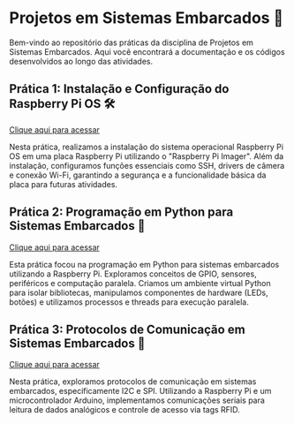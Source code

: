 # Projetos em Sistemas Embarcados 🤖
Bem-vindo ao repositório das práticas da disciplina de Projetos em Sistemas Embarcados. Aqui você encontrará a documentação e os códigos desenvolvidos ao longo das atividades.

## Prática 1: Instalação e Configuração do Raspberry Pi OS 🛠️
[Clique aqui para acessar](./Pratica_1/)

Nesta prática, realizamos a instalação do sistema operacional Raspberry Pi OS em uma placa Raspberry Pi utilizando o "Raspberry Pi Imager". Além da instalação, configuramos funções essenciais como SSH, drivers de câmera e conexão Wi-Fi, garantindo a segurança e a funcionalidade básica da placa para futuras atividades.

## Prática 2: Programação em Python para Sistemas Embarcados 🐍
[Clique aqui para acessar](./Pratica_2/)

Esta prática focou na programação em Python para sistemas embarcados utilizando a Raspberry Pi. Exploramos conceitos de GPIO, sensores, periféricos e computação paralela. Criamos um ambiente virtual Python para isolar bibliotecas, manipulamos componentes de hardware (LEDs, botões) e utilizamos processos e threads para execução paralela.

## Prática 3: Protocolos de Comunicação em Sistemas Embarcados 🔗
[Clique aqui para acessar](./Pratica_3/)

Nesta prática, exploramos protocolos de comunicação em sistemas embarcados, especificamente I2C e SPI. Utilizando a Raspberry Pi e um microcontrolador Arduino, implementamos comunicações seriais para leitura de dados analógicos e controle de acesso via tags RFID.